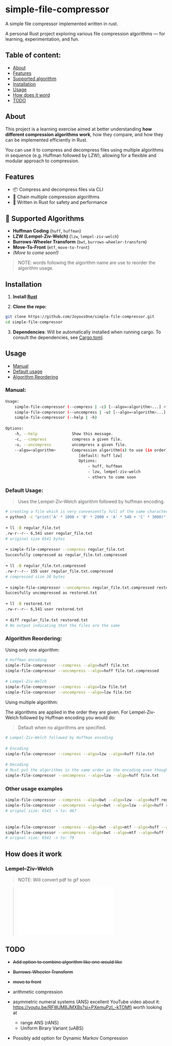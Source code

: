# simple-file-compressor

A simple file compressor implemented written in rust.

A personal Rust project exploring various file compression algorithms — for learning, experimentation, and fun.

## Table of content:

- [About](#about)
- [Features](#features)
- [Supported algorithm](#-supported-algorithms)
- [Installation](#installation)
- [Usage](#usage)
- [How does it word](#how-does-it-work)
- [TODO](#todo)

## About

This project is a learning exercise aimed at better understanding **how different compression algorithms work**, how they compare, and how they can be implemented efficiently in Rust.

You can use it to compress and decompress files using multiple algorithms in sequence (e.g. Huffman followed by LZW), allowing for a flexible and modular approach to compression.

## Features

- 📦 Compress and decompress files via CLI
- 🔗 Chain multiple compression algorithms
- 🦀 Written in Rust for safety and performance

## 🔧 Supported Algorithms

- **Huffman Coding** (`huff`, `huffman`)
- **LZW (Lempel-Ziv-Welch)** (`lzw`, `lempel-ziv-welch`)
- **Burrows-Wheeler Transform** (`bwt`, `burrows-wheeler-transform`)
- **Move-To-Front** (`mtf`, `move-to-front`)
- _(More to come soon!)_

> NOTE: words following the algorithm name are use to reorder the algorithm usage.

## Installation

1. **Install [Rust](https://www.rust-lang.org/fr/tools/install)**

2. **Clone the repo:**

```sh
git clone https://github.com/JoyousOne/simple-file-compressor.git
cd simple-file-compressor
```

3. **Dependencies**: Will be automatically installed when running cargo. To consult the dependencies, see [Cargo.toml](/Cargo.toml).

## Usage

- [Manual](#manual)
- [Default usage](#default-usage)
- [Algorithm Reordering](#algorithm-reordering)

### Manual:

```sh
Usage:
    simple-file-compressor (--compress | -c) [--algo=<algorithm>...] <file> [<output_file>]
    simple-file-compressor (--uncompress | -u) [--algo=<algorithm>...] <file> [<output_file>]
    simple-file-compressor (--help | -h)

Options:
    -h, --help               Show this message.
    -c, --compress           compress a given file.
    -u, --uncompress         uncompress a given file.
    --algo=<algorithm>       Compression algorithm(s) to use (in order).
                                [default: huff lzw]
                                Options:
                                    - huff, huffman
                                    - lzw, lempel-ziv-welch
                                    - others to come soon
```

### Default Usage:

> Uses the Lempel-Ziv-Welch algorithm followed by huffman encoding.

```sh
# creating a file which is very conveniently full of the same characters to compress.
➜ python3 -c "print('A' * 1000 + 'B' * 2000 + 'A' * 540 + 'C' * 3000)" > regular_file.txt

➜ ll -B regular_file.txt
.rw-r--r-- 6,541 user regular_file.txt
# original size 6541 bytes

➜ simple-file-compressor --compress regular_file.txt
Succesfully compressed as regular_file.txt.compressed

➜ ll -B regular_file.txt.compressed
.rw-r--r-- 155 user regular_file.txt.compressed
# compressed size 38 bytes

➜ simple-file-compressor --uncompress regular_file.txt.compressed restored.txt
Succesfully uncompressed as restored.txt

➜ ll -B restored.txt
.rw-r--r-- 6,541 user restored.txt

➜ diff regular_file.txt restored.txt
# No output indicating that the files are the same
```

### Algorithm Reordering:

Using only one algorithm:

```sh
# Huffman encoding
simple-file-compressor --compress --algo=huff file.txt
simple-file-compressor --uncompress --algo=huff file.txt.compressed

# Lempel-Ziv-Welch
simple-file-compressor --compress --algo=lzw file.txt
simple-file-compressor --uncompress --algo=lzw file.txt
```

Using multiple algorithm:

The algorithms are applied in the order they are given. For Lempel-Ziv-Welch followed by Huffman encoding you would do:

> Default when no algorithms are specified.

```sh
# Lempel-Ziv-Welch followed by Huffman encoding

# Encoding
simple-file-compressor --compress --algo=lzw --algo=huff file.txt

# Decoding
# Must put the algorithms in the same order as the encoding even thought they are applied in the reversed order to decode (Didn't want to make it more complicated then it is).
simple-file-compressor --uncompress --algo=lzw --algo=huff file.txt
```

### Other usage examples

```sh
simple-file-compressor --compress --algo=bwt --algo=lzw --algo=huff regular_file.txt
simple-file-compressor --uncompress --algo=bwt --algo=lzw --algo=huff regular_file.txt.compressed
# orignal size: 6541 -> to: 467


simple-file-compressor --compress --algo=bwt --algo=mtf --algo=huff --algo=lzw regular_file.txt
simple-file-compressor --uncompress --algo=bwt --algo=mtf --algo=huff --algo=lzw regular_file.txt.compressed
# orignal size: 6541 -> to: 79
```

## How does it work

### Lempel–Ziv–Welch

> NOTE: Will convert pdf to gif soon

> ![lzw-slides](assets/demo_lzw.pdf)

## TODO

- ~~Add option to combine algorithm like one would like~~
- ~~Burrows-Wheeler Transform~~
 - ~~move to front~~
- arithmetic compression
- asymmetric numeral systems (ANS)
    excellent YouTube video about it: https://youtu.be/RFWJM8JMXBs?si=PXemuPzI_-kTOMfj
    worth looking at
    - range ANS (rANS)
    - Uniform Birary Variant (uABS)
    
- Possibly add option for Dynamic Markov Compression
